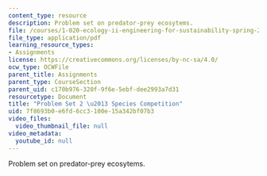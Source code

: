 ```yaml
---
content_type: resource
description: Problem set on predator-prey ecosytems.
file: /courses/1-020-ecology-ii-engineering-for-sustainability-spring-2008/7f8693b0e6fd6cc3100e15a342bf07b3_assn2.pdf
file_type: application/pdf
learning_resource_types:
- Assignments
license: https://creativecommons.org/licenses/by-nc-sa/4.0/
ocw_type: OCWFile
parent_title: Assignments
parent_type: CourseSection
parent_uid: c170b976-320f-9f6e-5ebf-dee2993a7d31
resourcetype: Document
title: "Problem Set 2 \u2013 Species Competition"
uid: 7f8693b0-e6fd-6cc3-100e-15a342bf07b3
video_files:
  video_thumbnail_file: null
video_metadata:
  youtube_id: null
---
```

Problem set on predator-prey ecosytems.